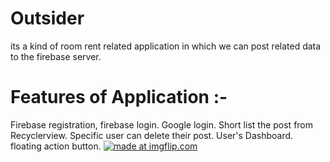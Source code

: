 # Outsider
its a kind of room rent related application in which we can post related data to the firebase server.
# Features of Application :-
Firebase registration, firebase login.
Google login.
Short list the post from Recyclerview.
Specific user can delete their post.
User's Dashboard.
floating action button.
<a href="https://imgflip.com/gif/22ugw6"><img src="https://i.imgflip.com/22ugw6.gif" title="made at imgflip.com"/></a>
